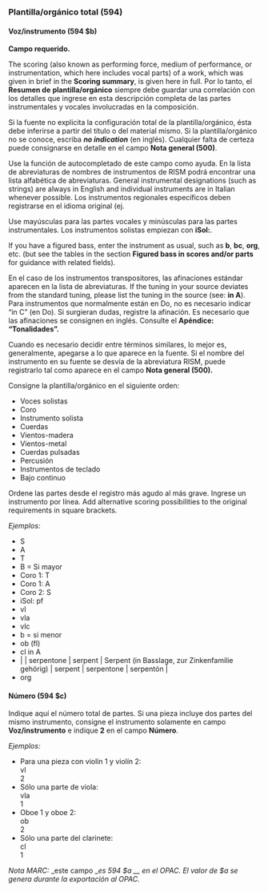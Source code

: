 ### Plantilla/orgánico total (594)

#### Voz/instrumento (594 $b)

**Campo requerido.**

The scoring (also known as performing force, medium of performance, or instrumentation, which here includes vocal parts) of a work, which was given in brief in the **Scoring summary**, is given here in full. Por lo tanto, el **Resumen de**  **plantilla/orgánico** siempre debe guardar una correlación con los detalles que ingrese en esta descripción completa de las partes instrumentales y vocales involucradas en la composición.

Si la fuente no explicita la configuración total de la plantilla/orgánico, ésta debe inferirse a partir del título o del material mismo. Si la plantilla/orgánico no se conoce, escriba **_no indication_** (en inglés). Cualquier falta de certeza puede consignarse en detalle en el campo **Nota general (500)**.

Use la función de autocompletado de este campo como ayuda. En la lista de abreviaturas de nombres de instrumentos de RISM podrá encontrar una lista alfabética de abreviaturas. General instrumental designations (such as strings) are always in English and individual instruments are in Italian whenever possible. Los instrumentos regionales específicos deben registrarse en el idioma original (ej.

Use mayúsculas para las partes vocales y minúsculas para las partes instrumentales. Los instrumentos solistas empiezan con **iSol:**.

If you have a figured bass, enter the instrument as usual, such as **b**, **bc**, **org**, etc. (but see the tables in the section **Figured bass in scores and/or parts** for guidance with related fields).

En el caso de los instrumentos transpositores, las afinaciones estándar aparecen en la lista de abreviaturas. If the tuning in your source deviates from the standard tuning, please list the tuning in the source (see: **in A**). Para instrumentos que normalmente están en Do, no es necesario indicar “in C” (en Do). Si surgieran dudas, registre la afinación. Es necesario que las afinaciones se consignen en inglés. Consulte el **Apéndice: “Tonalidades”.**

Cuando es necesario decidir entre términos similares, lo mejor es, generalmente, apegarse a lo que aparece en la fuente. Si el nombre del instrumento en su fuente se desvía de la abreviatura RISM, puede registrarlo tal como aparece en el campo **Nota general (500).**

Consigne la plantilla/orgánico en el siguiente orden:

- Voces solistas
- Coro
- Instrumento solista
- Cuerdas
- Vientos-madera
- Vientos-metal
- Cuerdas pulsadas
- Percusión
- Instrumentos de teclado
- Bajo continuo

Ordene las partes desde el registro más agudo al más grave. Ingrese un instrumento por línea. Add alternative scoring possibilities to the original requirements in square brackets.

_Ejemplos:_

- S
- A
- T
- B = Si mayor
- Coro 1: T
- Coro 1: A
- Coro 2: S
- iSol: pf
- vl
- vla
- vlc
- b = si menor
- ob (fl)
- cl in A
- | | serpentone | serpent | Serpent (in Basslage, zur Zinkenfamilie gehörig) | serpent | serpentone | serpentón |
- org

#### Número (594 $c)

Indique aquí el número total de partes. Si una pieza incluye dos partes del mismo instrumento, consigne el instrumento solamente en campo **Voz/instrumento** e indique **2** en el campo **Número**.

_Ejemplos:_

- Para una pieza con violín 1 y violín 2:  
  vl  
  2
- Sólo una parte de viola:  
  vla  
  1
- Oboe 1 y oboe 2:  
  ob  
  2
- Sólo una parte del clarinete:  
  cl  
  1

_Nota MARC:_ _este campo  __es 594 $a __ en el OPAC. El valor de $a se genera durante la exportación al OPAC._
